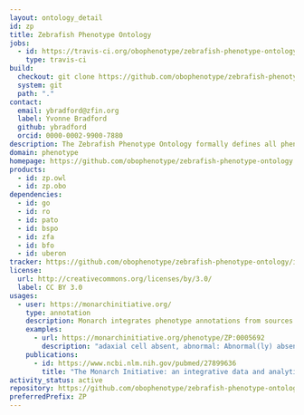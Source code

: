 ```yaml
---
layout: ontology_detail
id: zp
title: Zebrafish Phenotype Ontology
jobs:
  - id: https://travis-ci.org/obophenotype/zebrafish-phenotype-ontology
    type: travis-ci
build:
  checkout: git clone https://github.com/obophenotype/zebrafish-phenotype-ontology.git
  system: git
  path: "."
contact:
  email: ybradford@zfin.org
  label: Yvonne Bradford
  github: ybradford
  orcid: 0000-0002-9900-7880
description: The Zebrafish Phenotype Ontology formally defines all phenotypes of the Zebrafish model organism.
domain: phenotype
homepage: https://github.com/obophenotype/zebrafish-phenotype-ontology
products:
  - id: zp.owl
  - id: zp.obo
dependencies:
  - id: go
  - id: ro
  - id: pato
  - id: bspo
  - id: zfa
  - id: bfo
  - id: uberon
tracker: https://github.com/obophenotype/zebrafish-phenotype-ontology/issues
license:
  url: http://creativecommons.org/licenses/by/3.0/
  label: CC BY 3.0
usages:
  - user: https://monarchinitiative.org/
    type: annotation
    description: Monarch integrates phenotype annotations from sources such as ZFIIN, and allows for querying using the ZP ontology.
    examples:
      - url: https://monarchinitiative.org/phenotype/ZP:0005692
        description: "adaxial cell absent, abnormal: Abnormal(ly) absent (of) adaxial cell."
    publications:
      - id: https://www.ncbi.nlm.nih.gov/pubmed/27899636
        title: "The Monarch Initiative: an integrative data and analytic platform connecting phenotypes to genotypes across species"
activity_status: active
repository: https://github.com/obophenotype/zebrafish-phenotype-ontology
preferredPrefix: ZP
---
```

